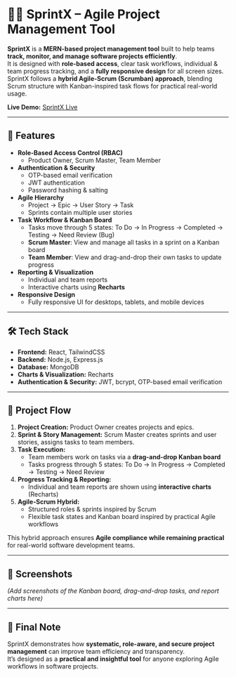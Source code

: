 # 👨‍💻 SprintX – Agile Project Management Tool

**SprintX** is a **MERN-based project management tool** built to help teams **track, monitor, and manage software projects efficiently**.  
It is designed with **role-based access**, clear task workflows, individual & team progress tracking, and a **fully responsive design** for all screen sizes.  
SprintX follows a **hybrid Agile-Scrum (Scrumban) approach**, blending Scrum structure with Kanban-inspired task flows for practical real-world usage.

**Live Demo:** [SprintX Live](https://sprintx.netlify.app)

---

## 🚀 Features
- **Role-Based Access Control (RBAC)**  
  - Product Owner, Scrum Master, Team Member  
- **Authentication & Security**  
  - OTP-based email verification  
  - JWT authentication  
  - Password hashing & salting  
- **Agile Hierarchy**  
  - Project → Epic → User Story → Task  
  - Sprints contain multiple user stories  
- **Task Workflow & Kanban Board**  
  - Tasks move through 5 states: To Do → In Progress → Completed → Testing → Need Review (Bug)  
  - **Scrum Master**: View and manage all tasks in a sprint on a Kanban board  
  - **Team Member**: View and drag-and-drop their own tasks to update progress  
- **Reporting & Visualization**  
  - Individual and team reports  
  - Interactive charts using **Recharts**  
- **Responsive Design**  
  - Fully responsive UI for desktops, tablets, and mobile devices  

---

## 🛠️ Tech Stack
- **Frontend:** React, TailwindCSS  
- **Backend:** Node.js, Express.js  
- **Database:** MongoDB  
- **Charts & Visualization:** Recharts  
- **Authentication & Security:** JWT, bcrypt, OTP-based email verification  

---

## 🔄 Project Flow
1. **Project Creation:** Product Owner creates projects and epics.  
2. **Sprint & Story Management:** Scrum Master creates sprints and user stories, assigns tasks to team members.  
3. **Task Execution:**  
   - Team members work on tasks via a **drag-and-drop Kanban board**  
   - Tasks progress through 5 states: To Do → In Progress → Completed → Testing → Need Review  
4. **Progress Tracking & Reporting:**  
   - Individual and team reports are shown using **interactive charts** (Recharts)  
5. **Agile-Scrum Hybrid:**  
   - Structured roles & sprints inspired by Scrum  
   - Flexible task states and Kanban board inspired by practical Agile workflows  

This hybrid approach ensures **Agile compliance while remaining practical** for real-world software development teams.

---

## 📸 Screenshots
*(Add screenshots of the Kanban board, drag-and-drop tasks, and report charts here)*

---

## 🌟 Final Note
SprintX demonstrates how **systematic, role-aware, and secure project management** can improve team efficiency and transparency.  
It’s designed as a **practical and insightful tool** for anyone exploring Agile workflows in software projects.
